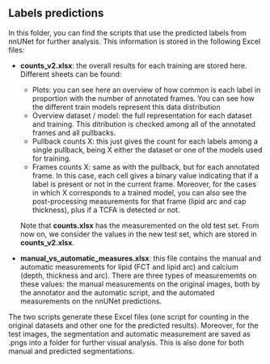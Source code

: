 ## Labels predictions

In this folder, you can find the scripts that use the predicted labels from nnUNet for further analysis. This information is stored in the following Excel files:

- **counts_v2.xlsx**: the overall results for each training are stored here. Different sheets can be found:

    - Plots: you can see here an overview of how common is each label in proportion with the number of annotated frames. You can see how the different train models represent this data distribution
    - Overview dataset / model: the full representation for each dataset and training. This ditribution is checked among all of the annotated frames and all pullbacks.
    - Pullback counts X: this just gives the count for each labels among a single pullback, being X either the dataset or one of the models used for training.
    - Frames counts X: same as with the pullback, but for each annotated frame. In this case, each cell gives a binary value indicating that if a label is present or not in the current frame. Moreover, for the cases in which X corresponds to a trained model, you can also see the post-processing measurements for that frame (lipid arc and cap thickness), plus if a TCFA is detected or not.

    Note that **counts.xlsx** has the measuremented on the old test set. From now on, we consider the values in the new test set, which are stored in **counts_v2.xlsx**.

- **manual_vs_automatic_measures.xlsx**: this file contains the manual and automatic measurements for lipid (FCT and lipid arc) and calcium (depth, thickness and arc). There are three types of measurememts on these values: the manual measurements on the original images, both by the annotator and the automatic script, and the automated measurements on the nnUNet predictions.


The two scripts generate these Excel files (one script for counting in the original datasets and other one for the predicted results). Moreover, for the test images, the segmentation and automatic measurement are saved as .pngs into a folder for further visual analysis. This is also done for both manual and predicted segmentations.